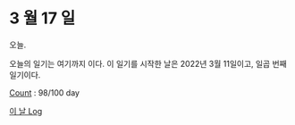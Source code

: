 # 3 월 17 일

오늘.

오늘의 일기는 여기까지 이다. 이 일기를 시작한 날은 2022년 3월 11일이고, 일곱 번째 일기이다.

[Count](../../../roadmap/roadmap.md) : 98/100 day

[이 날 Log](../../../logs/2022/3/17.md)
